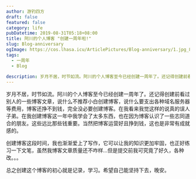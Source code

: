 ```yaml
---
author: 游钓四方
draft: false
featured: false
category: life
pubDatetime: 2019-08-31T05:18+08:00
title: 阿川的个人博客 "创建一周年啦!"
slug: Blog-anniversary
ogImage: https://cos.lhasa.icu/ArticlePictures/Blog-anniversary/1.jpg_81
tags:
  - 一周年
  - Blog
  
description: 岁月不居，时节如流。阿川的个人博客至今已经创建一周年了。还记得创建前看过别人的一些博客文章...
---
```


岁月不居，时节如流。阿川的个人博客至今已经创建一周年了。还记得创建前看过别人的一些博客文章，说什么不推荐小白创建博客，说什么要支出各种域名服务器等费用，博客还挣不到钱，完全没必要创建博客。在我看来我觉这样的说真的误人子弟。在我创建博客这一年中我学会了太多东西，也在因为博客认识了一些志同道合的朋友。这些远比那些钱重要。当然把博客运营好且挣到钱，这也是非常有成就感的。

创建博客这段时间，我也渐渐爱上了写作，它可以让我的知识更加牢固，也正好练习一下文笔，虽然我博客文章质量还不咋样...但是提交前我可究竟了好久，各种改。。。

总之创建这个博客的初心就是记录，学习。希望自己能坚持下去，晚安。